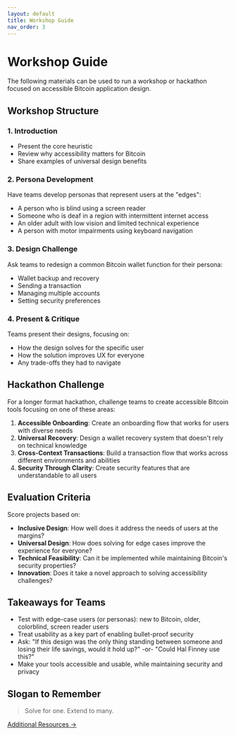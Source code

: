 ```yaml
---
layout: default
title: Workshop Guide
nav_order: 3
---
```


# Workshop Guide

The following materials can be used to run a workshop or hackathon focused on accessible Bitcoin application design.

## Workshop Structure 

### 1. Introduction

- Present the core heuristic
- Review why accessibility matters for Bitcoin
- Share examples of universal design benefits

### 2. Persona Development

Have teams develop personas that represent users at the "edges":
- A person who is blind using a screen reader
- Someone who is deaf in a region with intermittent internet access
- An older adult with low vision and limited technical experience
- A person with motor impairments using keyboard navigation

### 3. Design Challenge

Ask teams to redesign a common Bitcoin wallet function for their persona:
- Wallet backup and recovery
- Sending a transaction
- Managing multiple accounts
- Setting security preferences

### 4. Present & Critique

Teams present their designs, focusing on:
- How the design solves for the specific user
- How the solution improves UX for everyone
- Any trade-offs they had to navigate

## Hackathon Challenge

For a longer format hackathon, challenge teams to create accessible Bitcoin tools focusing on one of these areas:

1. **Accessible Onboarding**: Create an onboarding flow that works for users with diverse needs
2. **Universal Recovery**: Design a wallet recovery system that doesn't rely on technical knowledge
3. **Cross-Context Transactions**: Build a transaction flow that works across different environments and abilities
4. **Security Through Clarity**: Create security features that are understandable to all users

## Evaluation Criteria

Score projects based on:
- **Inclusive Design**: How well does it address the needs of users at the margins?
- **Universal Design**: How does solving for edge cases improve the experience for everyone?
- **Technical Feasibility**: Can it be implemented while maintaining Bitcoin's security properties?
- **Innovation**: Does it take a novel approach to solving accessibility challenges?

## Takeaways for Teams

- Test with edge-case users (or personas): new to Bitcoin, older, colorblind, screen reader users
- Treat usability as a key part of enabling bullet-proof security
- Ask: "If this design was the only thing standing between someone and losing their life savings, would it hold up?" -or- "Could Hal Finney use this?"
- Make your tools accessible and usable, while maintaining security and privacy

## Slogan to Remember

> Solve for one. Extend to many.

[Additional Resources →](resources.html)
